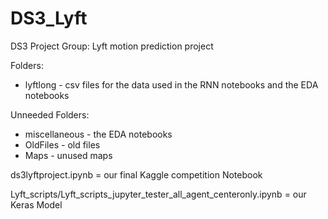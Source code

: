 # DS3_Lyft
DS3 Project Group: Lyft motion prediction project

Folders:
* lyftlong - csv files for the data used in the RNN notebooks and the EDA notebooks

Unneeded Folders:
* miscellaneous - the EDA notebooks
* OldFiles - old files
* Maps - unused maps

ds3lyftproject.ipynb = our final Kaggle competition Notebook

Lyft_scripts/Lyft_scripts_jupyter_tester_all_agent_centeronly.ipynb = our Keras Model
